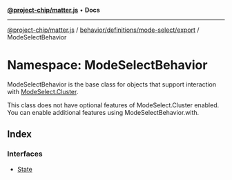 [**@project-chip/matter.js**](../../../../../../README.md) • **Docs**

***

[@project-chip/matter.js](../../../../../../modules.md) / [behavior/definitions/mode-select/export](../../README.md) / ModeSelectBehavior

# Namespace: ModeSelectBehavior

ModeSelectBehavior is the base class for objects that support interaction with [ModeSelect.Cluster](../../../../../../cluster/export/namespaces/ModeSelect/README.md#cluster).

This class does not have optional features of ModeSelect.Cluster enabled. You can enable additional features using
ModeSelectBehavior.with.

## Index

### Interfaces

- [State](interfaces/State.md)
